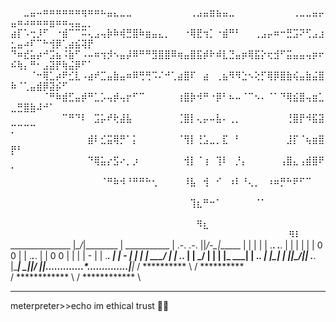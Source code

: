 ⠀⠀⣀⣤⠤⠶⠶⠶⠶⠶⠶⢶⠶⠶⠦⣤⣄⣀⣀⠀⠀⠀⠀⠀⠀⠀⠀⠀⢀⣠⣤⣶⣦⣤⣀⠀⠀⠀⠀⠀⠀⠀⠀⠀⢀⣀⣀⣤⡤⣤⠶⠴⠶⠶⠶⣶⠶⠶⢤⣤⣀⡀
⣴⡏⠡⢒⡸⠋⠀⠐⣾⠉⠉⠭⢄⣠⢤⡷⠷⢾⣛⣿⠷⣶⣤⣄⡀⠀⠀⠐⢿⣟⢲⡁⠐⣾⠛⠃⠀⠀⢀⣠⡤⠶⠒⣛⣩⠝⢋⣠⣰⣂⣤⠴⠏⠉⠓⢺⡿⢁⣴⣮⢽⡟
⠙⠶⣞⣥⡴⠚⣩⣦⠨⣷⠋⠠⠤⠶⢲⡺⠢⣤⡼⠿⠛⠛⣻⣿⣿⠿⢶⣤⣿⣯⡾⠗⠾⣇⣙⣤⡶⢿⣯⡕⢖⣺⠋⣭⣤⣤⢤⡶⠖⠮⢷⡄⠛⠂⣠⣽⡟⢷⣬⡿⠋⠁
⠀⠀⠀⠈⠒⢿⣁⡴⠟⣊⣇⠠⣴⠞⣉⣤⣷⣤⠶⠿⢛⢛⠩⠌⠚⢁⣴⣿⠏⠀⣴⠀⢀⣦⠻⠻⣑⠢⢕⡋⢿⡿⣿⣷⢮⣤⣷⣬⣿⠷⠈⢁⣤⣾⡿⣽⡮⠋⠀⠀⠀⠀
⠀⠀⠀⠀⠀⠈⠛⠷⣾⣋⣤⡾⠛⣁⡡⢤⡾⢤⡖⠋⠉⠀⠀⠀⠀⠀⢰⣿⡷⠺⠛⠐⡿⠃⠦⠤⠈⠉⠢⠄⠈⠁⠙⢿⣮⣿⢤⣶⣁⣀⣛⣿⣷⠼⠚⠁⠀⠀⠀⠀⠀⠀
⠀⠀⠀⠀⠀⠀⠀⠀⠉⠛⠙⠇⠀⣩⡥⠞⢗⣼⣧⠀⠀⠀⠀⠀⠀⠀⢈⣿⡇⢄⡤⠤⣧⠄⢀⡀⠀⠀⠀⠀⠀⠀⠀⢘⣿⡟⠺⣯⣽⡉⠉⠉⠉⠀⠀⠀⠀⠀⠀⠀⠀⠀
⠀⠀⠀⠀⠀⠀⠀⠀⠀⠀⠀⠀⣾⠇⣊⣭⢿⡛⠁⡅⠀⠀⠀⠀⠀⠀⠈⢻⡇⢘⣡⣀⡀⣏⠀⠃⠀⠀⠀⠀⠀⠀⠀⣸⡏⠈⢦⣶⣿⡟⠃⠀⠀⠀⠀⠀⠀⠀⠀⠀⠀⠀
⠀⠀⠀⠀⠀⠀⠀⠀⠀⠀⠀⠀⠙⢿⣥⡔⣫⠔⡀⡰⠀⠀⠀⠀⠀⠀⠀⢺⡇⠈⢰⠀⢹⠇⠀⡘⡄⠀⠀⠀⠀⠀⢠⣿⣄⢠⣾⣿⠟⠁⠀⠀⠀⠀⠀⠀⠀⠀⠀⠀⠀⠀
⠀⠀⠀⠀⠀⠀⠀⠀⠀⠀⠀⠀⠀⠀⠈⠛⠷⠺⠘⠛⠛⠓⢂⠀⠀⠀⠀⠸⣧⠀⢺⠀⠊⠀⠰⠇⠘⢄⡀⠀⠰⠶⡛⠓⠟⠋⠉⠀⠀⠀⠀⠀⠀⠀⠀⠀⠀⠀⠀⠀⠀⠀
⠀⠀⠀⠀⠀⠀⠀⠀⠀⠀⠀⠀⠀⠀⠀⠀⠀⠀⠀⠀⠀⠀⠀⠀⠀⠀⠀⠀⢹⣆⠛⠒⠁⠀⠀⠀⠀⠀⠈⠁⠀⠀⠀⠀⠀⠀⠀⠀⠀⠀⠀⠀⠀⠀⠀⠀⠀⠀⠀⠀⠀⠀
⠀⠀⠀⠀⠀⠀⠀⠀⠀⠀⠀⠀⠀⠀⠀⠀⠀⠀⠀⠀⠀⠀⠀⠀⠀⠀⠀⠀⠀⠻⣆⠀⠀⠀⠀⠀⠀⠀⠀⠀⠀⠀⠀⠀⠀⠀⠀⠀⠀⠀⠀⠀⠀⠀⠀⠀⠀⠀⠀⠀⠀⠀
⠀⠀⠀⠀⠀⠀⠀⠀⠀⠀⠀⠀⠀⠀⠀⠀⠀⠀⠀⠀⠀⠀⠀⠀⠀⠀⠀⠀⠀⠀⠻⠇
     _______________                        |*\_/*|________
    |  ___________  |     .-.     .-.      ||_/-\_|______  |
    | |           | |    .****. .****.     | |           | |
    | |   0   0   | |    .*****.*****.     | |   0   0   | |
    | |     -     | |     .*********.      | |     -     | |
    | |   \___/   | |      .*******.       | |   \___/   | |
    | |___     ___| |       .*****.        | |___________| |
    |_____|\_/|_____|        .***.         |_______________|
      _|__|/ \|_|_.............*.............._|________|_
     / ********** \                          / ********** \
   /  ************  \                      /  ************  \
  --------------------                    --------------------

meterpreter>>echo im ethical trust 🙏👅
